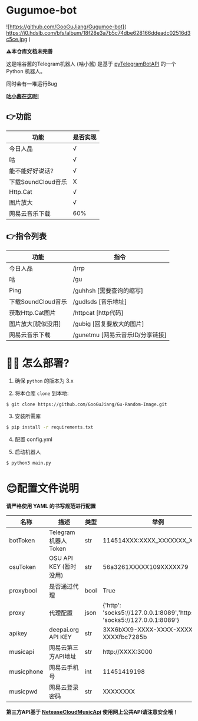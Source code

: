 # Gugumoe-bot
![https://github.com/GooGuJiang/Gugumoe-bot]( https://i0.hdslb.com/bfs/album/18f28e3a7b5c74dbe628166ddeadc02516d3c5ce.jpg )
 
**⚠️本仓库文档未完善**

 这是咕谷酱的Telegram机器人 (咕小酱)
 是基于 [pyTelegramBotAPI](https://github.com/eternnoir/pyTelegramBotAPI) 的一个 Python 机器人。
 
 ~~同时会有一堆运行Bug~~
 
 **[咕小酱在这呢!](http://t.me/gugumoe_bot)**

## 👉功能
| 功能 | 是否实现 |
| ------- | ------- |
|今日人品|√|
|咕|√|
|能不能好好说话?|√|
|下载SoundCloud音乐|X|
|Http.Cat|√|
|图片放大|√|
|网易云音乐下载|60%|

## 👉指令列表

|功能|指令|
| ------- | ------- |
|今日人品|/jrrp|
|咕|/gu|
|Ping|/guhhsh [需要查询的缩写]|
|下载SoundCloud音乐|/gudlsds [音乐地址]|
|获取Http.Cat图片|/httpcat [http代码]|
|图片放大[貌似没用]|/gubig [回复要放大的图片]|
|网易云音乐下载|/gunetmu [网易云音乐ID/分享链接]|

# 💁‍♀️ 怎么部署?
1. 确保 `python` 的版本为 3.x

2. 将本仓库 `clone` 到本地:

```bash
$ git clone https://github.com/GooGuJiang/Gu-Random-Image.git
```

3. 安装所需库

```bash
$ pip install -r requirements.txt
```

4. 配置 config.yml

5. 启动机器人

```bash
$ python3 main.py
```

# 😊配置文件说明
**请严格使用 YAML 的书写规范进行配置**

| 名称 | 描述 | 类型 | 举例 |
| ------- | ------- | ------- | ------- |
| botToken | Telegram 机器人 Token | str | 114514XXX:XXXX_XXXXXXX_XXXXXX |
| osuToken | OSU API KEY (暂时没用) | str | 56a3261XXXXX109XXXXX79 |
| proxybool | 是否通过代理 | bool | True |
| proxy | 代理配置 | json | {'http': 'socks5://127.0.0.1:8089','https': 'socks5://127.0.0.1:8089'} |
| apikey | deepai.org API KEY | str | 3XX6bXX9-XXXX-XXXX-XXXX-XXXXfbc7285b |
|musicapi|网易云第三方API地址| str |  http://XXXX:3000 |
|musicphone|网易云手机号|int|11451419198|
|musicpwd|网易云登录密码|str|XXXXXXXX|

**第三方API基于 [NeteaseCloudMusicApi](https://github.com/Binaryify/NeteaseCloudMusicApi) 使用网上公共API请注意安全哦！**